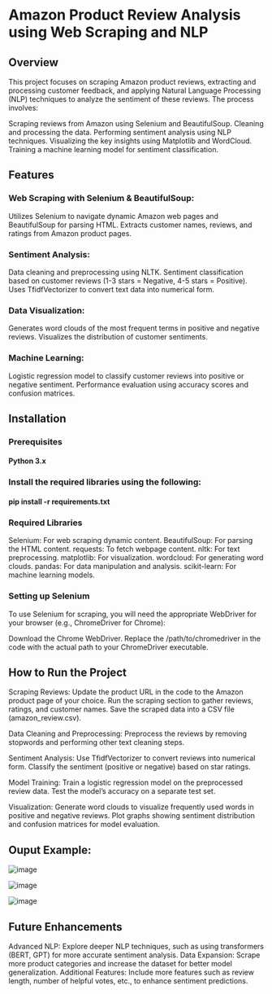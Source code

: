 # Amazon Product Review Analysis using Web Scraping and NLP

## Overview
This project focuses on scraping Amazon product reviews, extracting and processing customer feedback, and applying Natural Language Processing (NLP) techniques to analyze the sentiment of these reviews. The process involves:

Scraping reviews from Amazon using Selenium and BeautifulSoup.
Cleaning and processing the data.
Performing sentiment analysis using NLP techniques.
Visualizing the key insights using Matplotlib and WordCloud.
Training a machine learning model for sentiment classification.

## Features

### Web Scraping with Selenium & BeautifulSoup:
Utilizes Selenium to navigate dynamic Amazon web pages and BeautifulSoup for parsing HTML.
Extracts customer names, reviews, and ratings from Amazon product pages.

### Sentiment Analysis:
Data cleaning and preprocessing using NLTK.
Sentiment classification based on customer reviews (1-3 stars = Negative, 4-5 stars = Positive).
Uses TfidfVectorizer to convert text data into numerical form.

### Data Visualization:
Generates word clouds of the most frequent terms in positive and negative reviews.
Visualizes the distribution of customer sentiments.

### Machine Learning:
Logistic regression model to classify customer reviews into positive or negative sentiment.
Performance evaluation using accuracy scores and confusion matrices.

## Installation
### Prerequisites

#### Python 3.x
### Install the required libraries using the following:
#### pip install -r requirements.txt
### Required Libraries

Selenium: For web scraping dynamic content.
BeautifulSoup: For parsing the HTML content.
requests: To fetch webpage content.
nltk: For text preprocessing.
matplotlib: For visualization.
wordcloud: For generating word clouds.
pandas: For data manipulation and analysis.
scikit-learn: For machine learning models.

### Setting up Selenium
To use Selenium for scraping, you will need the appropriate WebDriver for your browser (e.g., ChromeDriver for Chrome):

Download the Chrome WebDriver.
Replace the /path/to/chromedriver in the code with the actual path to your ChromeDriver executable.

## How to Run the Project

Scraping Reviews:
Update the product URL in the code to the Amazon product page of your choice.
Run the scraping section to gather reviews, ratings, and customer names.
Save the scraped data into a CSV file (amazon_review.csv).

Data Cleaning and Preprocessing:
Preprocess the reviews by removing stopwords and performing other text cleaning steps.

Sentiment Analysis:
Use TfidfVectorizer to convert reviews into numerical form.
Classify the sentiment (positive or negative) based on star ratings.

Model Training:
Train a logistic regression model on the preprocessed review data.
Test the model’s accuracy on a separate test set.

Visualization:
Generate word clouds to visualize frequently used words in positive and negative reviews.
Plot graphs showing sentiment distribution and confusion matrices for model evaluation.

## Ouput Example:

![image](https://github.com/user-attachments/assets/5894c28d-700c-4c6a-8fb3-097ac96b076a)

![image](https://github.com/user-attachments/assets/d5917eba-14fd-4cc9-b99e-f78a596dbabd)

![image](https://github.com/user-attachments/assets/d88831e1-d824-4d92-8ac7-1b731e7ec1f1)


## Future Enhancements
Advanced NLP: Explore deeper NLP techniques, such as using transformers (BERT, GPT) for more accurate sentiment analysis.
Data Expansion: Scrape more product categories and increase the dataset for better model generalization.
Additional Features: Include more features such as review length, number of helpful votes, etc., to enhance sentiment predictions.
